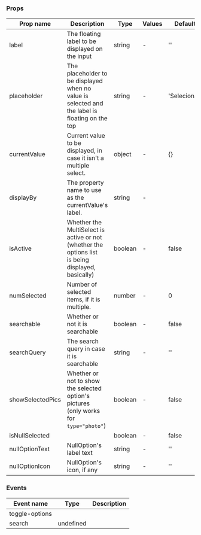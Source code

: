 ### Props

| Prop name        | Description                                                                                          | Type    | Values | Default      |
| ---------------- | ---------------------------------------------------------------------------------------------------- | ------- | ------ | ------------ |
| label            | The floating label to be displayed on the input                                                      | string  | -      | ''           |
| placeholder      | The placeholder to be displayed when no value is selected and<br>the label is floating on the top    | string  | -      | 'Selecionar' |
| currentValue     | Current value to be displayed, in case it isn't a multiple select.                                   | object  | -      | {}           |
| displayBy        | The property name to use as the currentValue's label.                                                | string  | -      |              |
| isActive         | Whether the MultiSelect is active or not (whether the options list<br>is being displayed, basically) | boolean | -      | false        |
| numSelected      | Number of selected items, if it is multiple.                                                         | number  | -      | 0            |
| searchable       | Whether or not it is searchable                                                                      | boolean | -      | false        |
| searchQuery      | The search query in case it is searchable                                                            | string  | -      | ''           |
| showSelectedPics | Whether or not to show the selected option's pictures<br>(only works for `type="photo"`)             | boolean | -      | false        |
| isNullSelected   |                                                                                                      | boolean | -      | false        |
| nullOptionText   | NullOption's label text                                                                              | string  | -      | ''           |
| nullOptionIcon   | NullOption's icon, if any                                                                            | string  | -      | ''           |

### Events

| Event name     | Type      | Description |
| -------------- | --------- | ----------- |
| toggle-options |           |
| search         | undefined |
